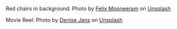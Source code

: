 Red chairs in background: Photo by <a href="https://unsplash.com/@felixmooneeram?utm_source=unsplash&utm_medium=referral&utm_content=creditCopyText">Felix Mooneeram</a> on <a href="https://unsplash.com/s/photos/movie-projector?utm_source=unsplash&utm_medium=referral&utm_content=creditCopyText">Unsplash</a>
  
Movie Reel: Photo by <a href="https://unsplash.com/@dmjdenise?utm_source=unsplash&utm_medium=referral&utm_content=creditCopyText">Denise Jans</a> on <a href="https://unsplash.com/s/photos/movie-reel?utm_source=unsplash&utm_medium=referral&utm_content=creditCopyText">Unsplash</a>
  
